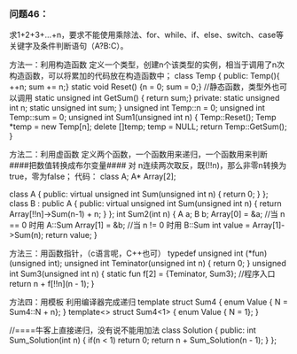 ### 问题46：
求1+2+3+...+n，要求不能使用乘除法、for、while、if、else、switch、case等关键字及条件判断语句（A?B:C）。


方法一：利用构造函数
定义一个类型，创建n个该类型的实例，相当于调用了n次构造函数，可以将累加的代码放在构造函数中；
class Temp
{
public:
    Temp(){ ++n; sum += n;}
    static void Reset() {n = 0; sum = 0;}       //静态函数，类型外也可以调用
    static unsigned int GetSum() { return sum;}
private:
    static unsigned int n;
    static unsigned int sum;
}
unsigned int Temp::n = 0;
unsigned int Temp::sum = 0;
unsigned int Sum1(unsigned int n)
{
    Temp::Reset();
    Temp *temp = new Temp[n];
    delete []temp;
    temp = NULL;
    return Temp::GetSum();
}

方法二：利用虚函数
定义两个函数，一个函数用来递归，一个函数用来判断
    ####把数值转换成布尔变量####
    对 n连续两次取反，既(!!n)，那么非零n转换为true，零为false；
代码：
class A;
A* Array[2];

class A
{
public:
    virtual unsigned int Sum(unsigned int n) { return 0; }
};
class B : public A
{
public:
    virtual unsigned int Sum(unsigned int n) 
    {   return Array[!!n]->Sum(n-1) + n; }
};
int Sum2(int n)
{
    A a;
    B b;
    Array[0] = &a;  //当 n == 0 时用 A::Sum
    Array[1] = &b;  //当 n != 0 时用 B::Sum
    int value = Array[1]->Sum(n);
    return value;
}

方法三：用函数指针，（c语言呢，C++也可）
typedef unsigned int (*fun)(unsigned int);
unsigned int Teminator(unsigned int n)
{
    return 0;
}
unsigned int Sum3(unsigned int n)
{
    static fun f[2] = {Teminator, Sum3};    //程序入口
    return n + f[!!n](n - 1);
}

方法四：用模板
利用编译器完成递归
template<unsigned int n> 
struct Sum4
{
    enum Value { N = Sum4<n-1>::N + n};
}
template<>
struct Sum4<1>
{
    enum Value { N = 1};
}

//====牛客上直接递归，没有说不能用加法
class Solution {
public:
    int Sum_Solution(int n) {
        if(n < 1)
            return 0;
        return n + Sum_Solution(n - 1);
    }
};





